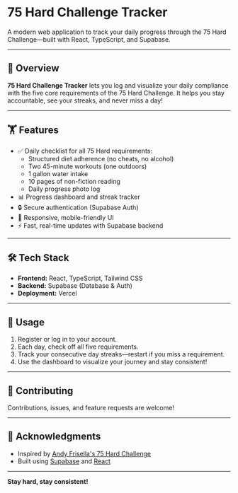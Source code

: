 # 75 Hard Challenge Tracker

A modern web application to track your daily progress through the 75 Hard Challenge—built with React, TypeScript, and Supabase.

---

## 🚀 Overview

**75 Hard Challenge Tracker** lets you log and visualize your daily compliance with the five core requirements of the 75 Hard Challenge. It helps you stay accountable, see your streaks, and never miss a day!

---

## 🏋️ Features

- ✅ Daily checklist for all 75 Hard requirements:
  - Structured diet adherence (no cheats, no alcohol)
  - Two 45-minute workouts (one outdoors)
  - 1 gallon water intake
  - 10 pages of non-fiction reading
  - Daily progress photo log
- 📊 Progress dashboard and streak tracker
- 🔒 Secure authentication (Supabase Auth)
- 📝 Responsive, mobile-friendly UI
- ⚡️ Fast, real-time updates with Supabase backend

---

## 🛠️ Tech Stack

- **Frontend:** React, TypeScript, Tailwind CSS
- **Backend:** Supabase (Database & Auth)
- **Deployment:** Vercel

---

## 🚦 Usage

1. Register or log in to your account.
2. Each day, check off all five requirements.
3. Track your consecutive day streaks—restart if you miss a requirement.
4. Use the dashboard to visualize your journey and stay consistent!

---

## 🤝 Contributing

Contributions, issues, and feature requests are welcome!

---

## 🙏 Acknowledgments

- Inspired by [Andy Frisella's 75 Hard Challenge](https://andyfrisella.com/pages/75hard-info)
- Built using [Supabase](https://supabase.com/) and [React](https://react.dev/)

---

**Stay hard, stay consistent!**



